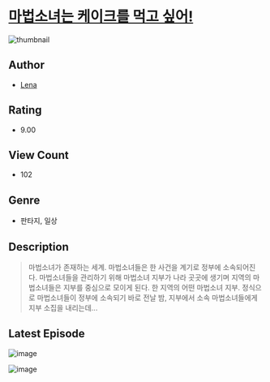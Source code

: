 # [마법소녀는 케이크를 먹고 싶어!](https://comic.naver.com/challenge/list?titleId=810985)
![thumbnail](https://image-comic.pstatic.net/user_contents_data/challenge_comic/2023/05/25/366316/upload_7147271313883947824_480x623.jpeg)

## Author
- [Lena](https://comic.naver.com/artistTitle?id=366316)

## Rating
- 9.00

## View Count
- 102

## Genre
- 판타지, 일상

## Description
> 마법소녀가 존재하는 세계. 마법소녀들은 한 사건을 계기로 정부에 소속되어진다. 마법소녀들을 관리하기 위해 마법소녀 지부가 나라 곳곳에 생기며 지역의 마법소녀들은 지부를 중심으로 모이게 된다. 한 지역의 어떤 마법소녀 지부. 정식으로 마법소녀들이 정부에 소속되기 바로 전날 밤, 지부에서 소속 마법소녀들에게 지부 소집을 내리는데...


## Latest Episode
![image](https://image-comic.pstatic.net/user_contents_data/challenge_comic/2023/05/25/366316/upload_4135486640748967014.jpeg)

![image](https://image-comic.pstatic.net/user_contents_data/challenge_comic/2023/05/26/366316/upload_3631418862806185570.jpeg)
